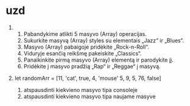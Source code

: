 # uzd

1. 
   1. Pabandykime atlikti 5 masyvo (Array) operacijas.
   2. Sukurkite masyvą (Array) styles su elementais „Jazz“ ir „Blues“.
   3. Masyvo (Array) pabaigoje pridėkite „Rock-n-Roll“.
   4. Viduryje esančią reikšmę pakeiskite „Classics“.
   5. Panaikinkite pirmą masyvo (Array) elementą ir parodykite jį.
   6. Pridėkite į masyvo pradžią „Rap“ ir „Reggae“ į masyvą.

2. let randomArr = [11, 'cat', true, 4, 'mouse' 5, 9, 5, 76, false]
   1. atspausdinti kiekvieno masyvo tipa consoleje
   2. atspausdinti kiekvieno masyvo tipa naujame masyve

